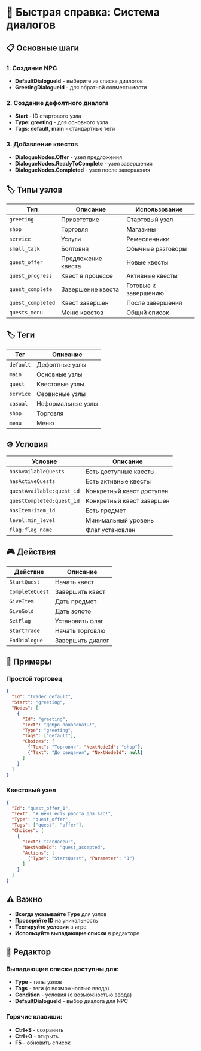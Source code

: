# 🎯 Быстрая справка: Система диалогов

## 📋 Основные шаги

### 1. Создание NPC
- **DefaultDialogueId** - выберите из списка диалогов
- **GreetingDialogueId** - для обратной совместимости

### 2. Создание дефолтного диалога
- **Start** - ID стартового узла
- **Type: greeting** - для основного узла
- **Tags: default, main** - стандартные теги

### 3. Добавление квестов
- **DialogueNodes.Offer** - узел предложения
- **DialogueNodes.ReadyToComplete** - узел завершения
- **DialogueNodes.Completed** - узел после завершения

## 🏷️ Типы узлов

| Тип | Описание | Использование |
|-----|----------|---------------|
| `greeting` | Приветствие | Стартовый узел |
| `shop` | Торговля | Магазины |
| `service` | Услуги | Ремесленники |
| `small_talk` | Болтовня | Обычные разговоры |
| `quest_offer` | Предложение квеста | Новые квесты |
| `quest_progress` | Квест в процессе | Активные квесты |
| `quest_complete` | Завершение квеста | Готовые к завершению |
| `quest_completed` | Квест завершен | После завершения |
| `quests_menu` | Меню квестов | Общий список |

## 🏷️ Теги

| Тег | Описание |
|-----|----------|
| `default` | Дефолтные узлы |
| `main` | Основные узлы |
| `quest` | Квестовые узлы |
| `service` | Сервисные узлы |
| `casual` | Неформальные узлы |
| `shop` | Торговля |
| `menu` | Меню |

## ⚙️ Условия

| Условие | Описание |
|---------|----------|
| `hasAvailableQuests` | Есть доступные квесты |
| `hasActiveQuests` | Есть активные квесты |
| `questAvailable:quest_id` | Конкретный квест доступен |
| `questCompleted:quest_id` | Конкретный квест завершен |
| `hasItem:item_id` | Есть предмет |
| `level:min_level` | Минимальный уровень |
| `flag:flag_name` | Флаг установлен |

## 🎮 Действия

| Действие | Описание |
|----------|----------|
| `StartQuest` | Начать квест |
| `CompleteQuest` | Завершить квест |
| `GiveItem` | Дать предмет |
| `GiveGold` | Дать золото |
| `SetFlag` | Установить флаг |
| `StartTrade` | Начать торговлю |
| `EndDialogue` | Завершить диалог |

## 📝 Примеры

### Простой торговец
```json
{
  "Id": "trader_default",
  "Start": "greeting",
  "Nodes": [
    {
      "Id": "greeting",
      "Text": "Добро пожаловать!",
      "Type": "greeting",
      "Tags": ["default"],
      "Choices": [
        {"Text": "Торговля", "NextNodeId": "shop"},
        {"Text": "До свидания", "NextNodeId": null}
      ]
    }
  ]
}
```

### Квестовый узел
```json
{
  "Id": "quest_offer_1",
  "Text": "У меня есть работа для вас!",
  "Type": "quest_offer",
  "Tags": ["quest", "offer"],
  "Choices": [
    {
      "Text": "Согласен!",
      "NextNodeId": "quest_accepted",
      "Actions": [
        {"Type": "StartQuest", "Parameter": "1"}
      ]
    }
  ]
}
```

## ⚠️ Важно

- **Всегда указывайте Type** для узлов
- **Проверяйте ID** на уникальность
- **Тестируйте условия** в игре
- **Используйте выпадающие списки** в редакторе

## 🔧 Редактор

### Выпадающие списки доступны для:
- **Type** - типы узлов
- **Tags** - теги (с возможностью ввода)
- **Condition** - условия (с возможностью ввода)
- **DefaultDialogueId** - выбор диалога для NPC

### Горячие клавиши:
- **Ctrl+S** - сохранить
- **Ctrl+O** - открыть
- **F5** - обновить список
